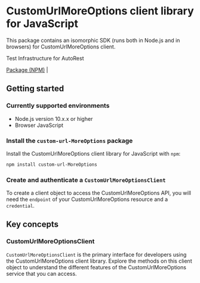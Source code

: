 # CustomUrlMoreOptions client library for JavaScript

This package contains an isomorphic SDK (runs both in Node.js and in browsers) for CustomUrlMoreOptions client.

Test Infrastructure for AutoRest

[Package (NPM)](https://www.npmjs.com/package/custom-url-MoreOptions) |

## Getting started

### Currently supported environments

- Node.js version 10.x.x or higher
- Browser JavaScript


### Install the `custom-url-MoreOptions` package

Install the CustomUrlMoreOptions client library for JavaScript with `npm`:

```bash
npm install custom-url-MoreOptions
```

### Create and authenticate a `CustomUrlMoreOptionsClient`

To create a client object to access the CustomUrlMoreOptions API, you will need the `endpoint` of your CustomUrlMoreOptions resource and a `credential`.
## Key concepts

### CustomUrlMoreOptionsClient

`CustomUrlMoreOptionsClient` is the primary interface for developers using the CustomUrlMoreOptions client library. Explore the methods on this client object to understand the different features of the CustomUrlMoreOptions service that you can access.

